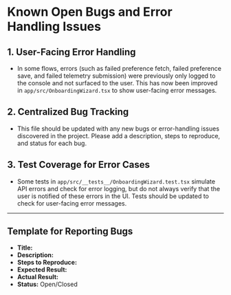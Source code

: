 # Known Open Bugs and Error Handling Issues

## 1. User-Facing Error Handling

- In some flows, errors (such as failed preference fetch, failed preference save, and failed telemetry submission) were previously only logged to the console and not surfaced to the user. This has now been improved in `app/src/OnboardingWizard.tsx` to show user-facing error messages.

## 2. Centralized Bug Tracking

- This file should be updated with any new bugs or error-handling issues discovered in the project. Please add a description, steps to reproduce, and status for each bug.

## 3. Test Coverage for Error Cases

- Some tests in `app/src/__tests__/OnboardingWizard.test.tsx` simulate API errors and check for error logging, but do not always verify that the user is notified of these errors in the UI. Tests should be updated to check for user-facing error messages.

---

## Template for Reporting Bugs

- **Title:**  
- **Description:**  
- **Steps to Reproduce:**  
- **Expected Result:**  
- **Actual Result:**  
- **Status:** Open/Closed